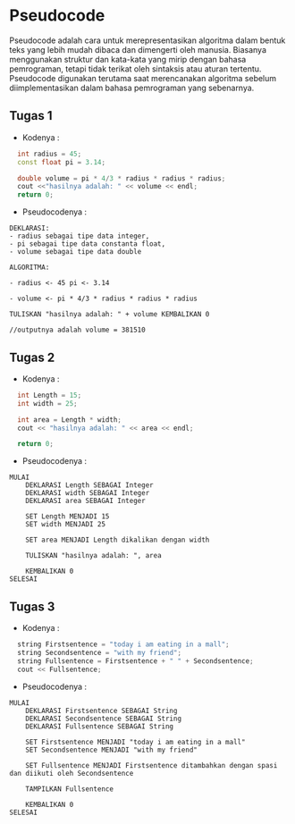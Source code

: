 # Pseudocode

Pseudocode adalah cara untuk merepresentasikan algoritma dalam bentuk teks yang lebih mudah dibaca dan dimengerti oleh manusia. Biasanya menggunakan struktur dan kata-kata yang mirip dengan bahasa pemrograman, tetapi tidak terikat oleh sintaksis atau aturan tertentu. Pseudocode digunakan terutama saat merencanakan algoritma sebelum diimplementasikan dalam bahasa pemrograman yang sebenarnya.

## Tugas 1

- Kodenya :

```c++
  int radius = 45;
  const float pi = 3.14;

  double volume = pi * 4/3 * radius * radius * radius;
  cout <<"hasilnya adalah: " << volume << endl;
  return 0;
```

- Pseudocodenya :

```text
DEKLARASI: 
- radius sebagai tipe data integer, 
- pi sebagai tipe data constanta float, 
- volume sebagai tipe data double

ALGORITMA: 

- radius <- 45 pi <- 3.14

- volume <- pi * 4/3 * radius * radius * radius

TULISKAN "hasilnya adalah: " + volume KEMBALIKAN 0

//outputnya adalah volume = 381510
```

## Tugas 2

- Kodenya :

```c++
  int Length = 15;
  int width = 25;

  int area = Length * width;
  cout << "hasilnya adalah: " << area << endl;

  return 0;
```

- Pseudocodenya :

```text
MULAI
    DEKLARASI Length SEBAGAI Integer
    DEKLARASI width SEBAGAI Integer
    DEKLARASI area SEBAGAI Integer

    SET Length MENJADI 15
    SET width MENJADI 25

    SET area MENJADI Length dikalikan dengan width

    TULISKAN "hasilnya adalah: ", area

    KEMBALIKAN 0
SELESAI

```

## Tugas 3

- Kodenya :

```c++
  string Firstsentence = "today i am eating in a mall";
  string Secondsentence = "with my friend";
  string Fullsentence = Firstsentence + " " + Secondsentence;
  cout << Fullsentence;
```

- Pseudocodenya :

```text
MULAI
    DEKLARASI Firstsentence SEBAGAI String
    DEKLARASI Secondsentence SEBAGAI String
    DEKLARASI Fullsentence SEBAGAI String

    SET Firstsentence MENJADI "today i am eating in a mall"
    SET Secondsentence MENJADI "with my friend"

    SET Fullsentence MENJADI Firstsentence ditambahkan dengan spasi dan diikuti oleh Secondsentence

    TAMPILKAN Fullsentence

    KEMBALIKAN 0
SELESAI

```
